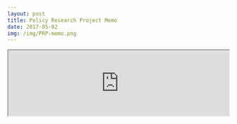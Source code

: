 ```yaml
---
layout: post
title: Policy Research Project Memo
date: 2017-05-02
img: /img/PRP-memo.png
---
```


<iframe src="https://drive.google.com/file/d/0B1dUInJge_OMaGt2ZGI3aXZMNWc/preview" width="100%" ></iframe>
